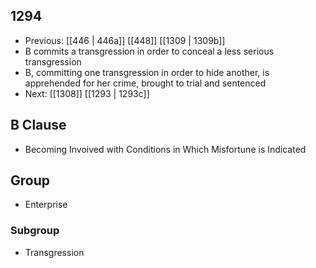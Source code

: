 ## 1294
- Previous: [[446 | 446a]] [[448]] [[1309 | 1309b]] 
- B commits a transgression in order to conceal a less serious transgression
- B, committing one transgression in order to hide another, is apprehended for her crime, brought to trial and sentenced
- Next: [[1308]] [[1293 | 1293c]] 

## B Clause
- Becoming Invoived with Conditions in Which Misfortune is Indicated

## Group
- Enterprise

### Subgroup
- Transgression

